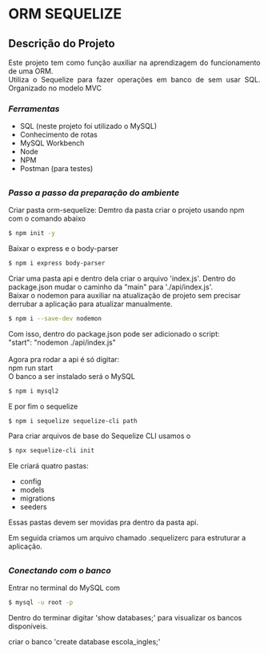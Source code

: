 # ORM SEQUELIZE

## Descrição do Projeto
<p align="justify">Este projeto tem como função auxiliar na aprendizagem do funcionamento de uma ORM. <br>
Utiliza o Sequelize para fazer operações em banco de sem usar SQL. Organizado no modelo MVC</p>

### _Ferramentas_
- SQL (neste projeto foi utilizado o MySQL)
- Conhecimento de rotas
- MySQL Workbench
- Node
- NPM
- Postman (para testes)

##

### _Passo a passo da preparação do ambiente_
Criar pasta orm-sequelize:
Demtro da pasta criar o projeto usando npm com o comando abaixo
```bash
$ npm init -y
```
Baixar o express e o body-parser
```bash
$ npm i express body-parser 
```
Criar uma pasta api e dentro dela criar o arquivo 'index.js'. Dentro do package.json mudar o caminho da "main" para './api/index.js'. <br>
Baixar o nodemon para auxiliar na atualização de projeto sem precisar derrubar a aplicação para atualizar manualmente.

```bash
$ npm i --save-dev nodemon
```
Com isso, dentro do package.json pode ser adicionado o script:<br>
"start": "nodemon ./api/index.js" <br> <br>
Agora pra rodar a api é só digitar:<br>
npm run start<br>
O banco a ser instalado será o MySQL
```bash
$ npm i mysql2
```
E por fim o sequelize
```bash
$ npm i sequelize sequelize-cli path
```
Para criar arquivos de base do Sequelize CLI usamos o 
```bash
$ npx sequelize-cli init
```
Ele criará quatro pastas:
- config
- models
- migrations
- seeders

Essas pastas devem ser movidas pra dentro da pasta api.

Em seguida criamos um arquivo chamado .sequelizerc para estruturar a aplicação.
##
### _Conectando com o banco_
Entrar no terminal do MySQL com 
```bash
$ mysql -u root -p
```
Dentro do terminar digitar 'show databases;' para visualizar os bancos disponíveis.

criar o banco 'create database escola_ingles;'
